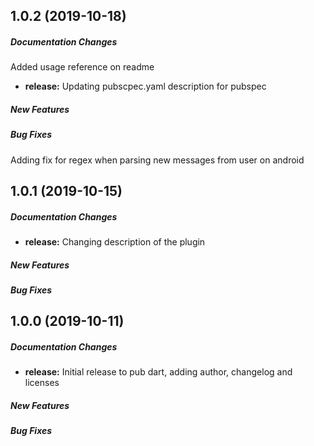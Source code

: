 ## 1.0.2 (2019-10-18)

##### Documentation Changes

Added usage reference on readme

* **release:** Updating pubscpec.yaml description for pubspec

##### New Features

##### Bug Fixes
Adding fix for regex when parsing new messages from user on android


## 1.0.1 (2019-10-15)

##### Documentation Changes

* **release:** Changing description of the plugin

##### New Features

##### Bug Fixes


## 1.0.0 (2019-10-11)

##### Documentation Changes

* **release:** Initial release to pub dart, adding author, changelog and licenses

##### New Features

##### Bug Fixes

